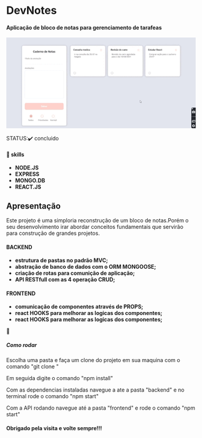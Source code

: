 <h1>DevNotes</h1>
<h4>Aplicação de bloco de notas para gerenciamento de tarafeas</h4>

<img src="./frontend/src/assets/image/screen.gif" alt="projeto">

 <span>STATUS:✔️ concluido </span> 

  <h4>🔧 skills</h4>
<ul>
    <li><strong>NODE.JS</strong></li>
    <li><strong>EXPRESS</strong></li>
    <li><strong>MONGO.DB</strong></li>
    <li><strong>REACT.JS</strong></li>
</ul>

<h2>Apresentação</h2>
<p>
    Este projeto é uma simploria reconstrução de um bloco de notas.Porém 
    o seu desenvolvimento irar abordar conceitos fundamentais que servirão para construção de grandes projetos.
</p>

<h4>BACKEND</h4>
<ul>
    <li><strong>estrutura de pastas no padrão MVC;</strong></li>
    <li><strong>abstração de banco de dados com o ORM MONGOOSE;</strong></li>
    <li><strong>criação de rotas para comunição de aplicação;</strong></li>
    <li><strong>API RESTfull com as 4 operação CRUD;</strong></li>
</ul>

<h4>FRONTEND</h4>
 <ul>
     <li><strong> comunicação de componentes através de PROPS;</strong></li>
     <li><strong>react HOOKS para melhorar  as logicas dos componentes;</strong></li>
     <li><strong>react HOOKS para melhorar  as logicas dos componentes;</strong></li>

     
</ul>

🚀 <h5>Como rodar</h5>
<p>Escolha uma pasta e faça um clone do projeto em sua maquina com o comando "git clone <https://nome-do-link>"</p>
 <p>Em seguida digite o comando "npm install"</p>
 <p>Com as dependencias instaladas navegue a ate a pasta "backend" e no terminal rode o comando "npm start"</P>
 <p>Com a API rodando navegue até a pasta "frontend" e rode o comando "npm start" </p>


<h4>Obrigado pela visita e volte sempre!!!</h4>

